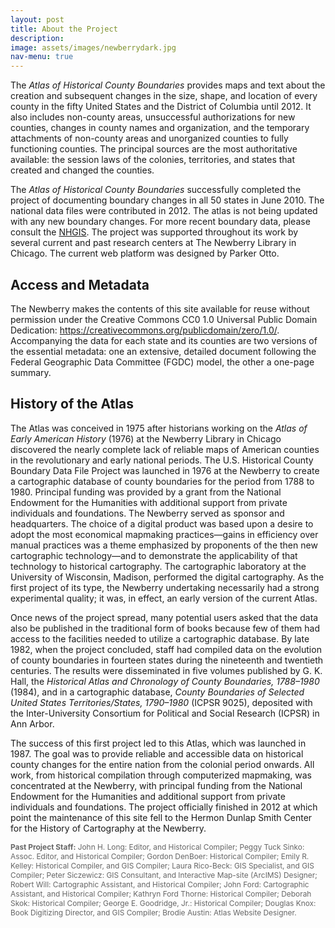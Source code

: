 ```yaml
---
layout: post
title: About the Project
description: 
image: assets/images/newberrydark.jpg
nav-menu: true
---
```


The *Atlas of Historical County Boundaries* provides maps and text about the creation and subsequent changes in the size, shape, and location of every county in the fifty United States and the District of Columbia until 2012. It also includes non-county areas, unsuccessful authorizations for new counties, changes in county names and organization, and the temporary attachments of non-county areas and unorganized counties to fully functioning counties. The principal sources are the most authoritative available: the session laws of the colonies, territories, and states that created and changed the counties.

The *Atlas of Historical County Boundaries* successfully completed the project of documenting boundary changes in all 50 states in June 2010. The national data files were contributed in 2012. The atlas is not being updated with any new boundary changes. For more recent boundary data, please consult the [NHGIS](https://www.nhgis.org). The project was supported throughout its work by several current and past research centers at The Newberry Library in Chicago. The current web platform was designed by Parker Otto.

## Access and Metadata
The Newberry makes the contents of this site available for reuse without permission under the Creative Commons CC0 1.0 Universal Public Domain Dedication: https://creativecommons.org/publicdomain/zero/1.0/. Accompanying the data for each state and its counties are two versions of the essential metadata: one an extensive, detailed document following the Federal Geographic Data Committee (FGDC) model, the other a one-page summary. 

## History of the Atlas
The Atlas was conceived in 1975 after historians working on the *Atlas of Early American History* (1976) at the Newberry Library in Chicago discovered the nearly complete lack of reliable maps of American counties in the revolutionary and early national periods. The U.S. Historical County Boundary Data File Project was launched in 1976 at the Newberry to create a cartographic database of county boundaries for the period from 1788 to 1980. Principal funding was provided by a grant from the National Endowment for the Humanities with additional support from private individuals and foundations. The Newberry served as sponsor and headquarters. The choice of a digital product was based upon a desire to adopt the most economical mapmaking practices—gains in efficiency over manual practices was a theme emphasized by proponents of the then new cartographic technology—and to demonstrate the applicability of that technology to historical cartography. The cartographic laboratory at the University of Wisconsin, Madison, performed the digital cartography. As the first project of its type, the Newberry undertaking necessarily had a strong experimental quality; it was, in effect, an early version of the current Atlas.

Once news of the project spread, many potential users asked that the data also be published in the traditional form of books because few of them had access to the facilities needed to utilize a cartographic database. By late 1982, when the project concluded, staff had compiled data on the evolution of county boundaries in fourteen states during the nineteenth and twentieth centuries. The results were disseminated in five volumes published by G. K. Hall, the *Historical Atlas and Chronology of County Boundaries, 1788–1980* (1984), and in a cartographic database, *County Boundaries of Selected United States Territories/States, 1790–1980* (ICPSR 9025), deposited with the Inter-University Consortium for Political and Social Research (ICPSR) in Ann Arbor.

The success of this first project led to this Atlas, which was launched in 1987. The goal was to provide reliable and accessible data on historical county changes for the entire nation from the colonial period onwards. All work, from historical compilation through computerized mapmaking, was concentrated at the Newberry, with principal funding from the National Endowment for the Humanities and additional support from private individuals and foundations. The project officially finished in 2012 at which point the maintenance of this site fell to the Hermon Dunlap Smith Center for the History of Cartography at the Newberry.

<span style="font-size: 0.85em; color: #666;"><strong>Past Project Staff:</strong> John H. Long: Editor, and Historical Compiler; Peggy Tuck Sinko: Assoc. Editor, and Historical Compiler; Gordon DenBoer: Historical Compiler; Emily R. Kelley: Historical Compiler, and GIS Compiler; Laura Rico-Beck: GIS Specialist, and GIS Compiler; Peter Siczewicz: GIS Consultant, and Interactive Map-site (ArcIMS) Designer; Robert Will: Cartographic Assistant, and Historical Compiler; John Ford: Cartographic Assistant, and Historical Compiler; Kathryn Ford Thorne: Historical Compiler; Deborah Skok: Historical Compiler; George E. Goodridge, Jr.: Historical Compiler; Douglas Knox: Book Digitizing Director, and GIS Compiler; Brodie Austin: Atlas Website Designer.</span>

